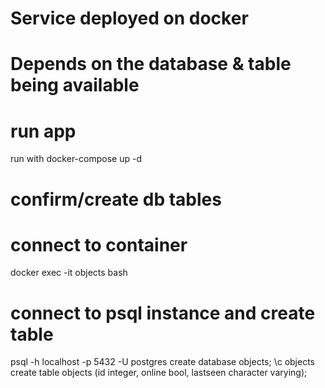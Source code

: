 # Service deployed on docker
# Depends on the database & table being available

# run app
run with docker-compose up -d

# confirm/create db tables 
# connect to container
docker exec -it objects bash
# connect to psql instance and create table
psql -h localhost -p 5432 -U postgres
create database objects;
\c objects
create table objects (id integer, online bool, lastseen character varying);